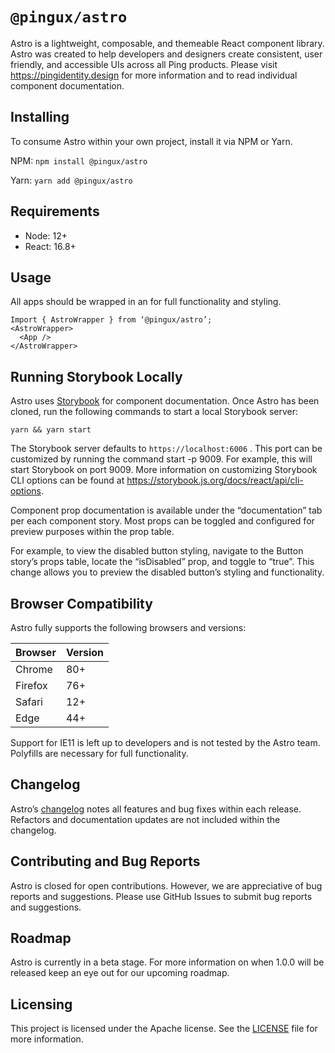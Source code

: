 # `@pingux/astro`

Astro is a lightweight, composable, and themeable React component library. Astro was created to help developers and designers create consistent, user friendly, and accessible UIs across all Ping products. Please visit https://pingidentity.design for more information and to read individual component documentation.

## Installing

To consume Astro within your own project, install it via NPM or Yarn.

NPM: 
`npm install @pingux/astro`

Yarn: 
`yarn add @pingux/astro`

## Requirements

- Node: 12+
- React: 16.8+

## Usage

All apps should be wrapped in an <AstroWrapper> for full functionality and styling.

```
Import { AstroWrapper } from ‘@pingux/astro’;
<AstroWrapper>
  <App />
</AstroWrapper>
```

## Running Storybook Locally

Astro uses [Storybook](https://storybook.js.org/) for component documentation. Once Astro has been cloned, run the following commands to start a local Storybook server:

`yarn && yarn start`

The Storybook server defaults to  `https://localhost:6006` . This port can be customized by running the command start -p 9009. For example, this will start Storybook on port 9009. More information on customizing Storybook CLI options can be found at https://storybook.js.org/docs/react/api/cli-options. 

Component prop documentation is available under the “documentation” tab per each component story. Most props can be toggled and configured for preview purposes within the prop table.

For example, to view the disabled button styling, navigate to the Button story’s props table, locate the “isDisabled” prop, and toggle to “true”. This change allows you to preview the disabled button’s styling and functionality.


## Browser Compatibility

Astro fully supports the following browsers and versions:

| Browser     | Version     |
| ----------- | ----------- |
| Chrome      | 80+         |
| Firefox     | 76+         |
| Safari      | 12+         |
| Edge        | 44+         |


Support for IE11 is left up to developers and is not tested by the Astro team. Polyfills are necessary for full functionality.

## Changelog

Astro’s [changelog](CHANGELOG.md) notes all features and bug fixes within each release. Refactors and documentation updates are not included within the changelog.

## Contributing and Bug Reports

Astro is closed for open contributions. However, we are appreciative of bug reports and suggestions. Please use GitHub Issues to submit bug reports and suggestions.


## Roadmap

Astro is currently in a beta stage. For more information on when 1.0.0 will be released keep an eye out for our upcoming roadmap.


## Licensing

This project is licensed under the Apache license. See the [LICENSE](LICENSE) file for more information.